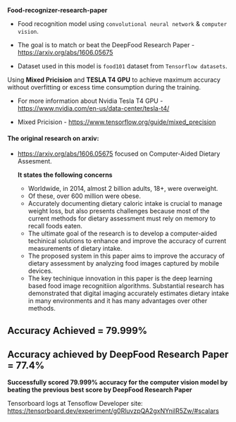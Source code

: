 **Food-recognizer-research-paper**

- Food recognition model using `convolutional neural network` & `computer vision`. 

- The goal is to match or beat the DeepFood Research Paper - https://arxiv.org/abs/1606.05675

- Dataset used in this model is `food101` dataset from `Tensorflow datasets`.

Using **Mixed Pricision** and **TESLA T4 GPU** to achieve maximum accuracy without overfitting or excess time consumption during the training.

 - For more information about Nvidia Tesla T4 GPU - https://www.nvidia.com/en-us/data-center/tesla-t4/

 - Mixed Pricision - https://www.tensorflow.org/guide/mixed_precision

#### The  original research on arxiv:
 - https://arxiv.org/abs/1606.05675 focused on Computer-Aided Dietary Assesment.
 
   **It states the following concerns**
     - Worldwide, in 2014, almost 2 billion adults, 18+, were overweight. 
     - Of these, over 600 million were obese.
     - Accurately documenting dietary caloric intake is crucial to manage weight loss, but also presents challenges because most of the current methods for dietary        assessment must rely on memory to recall foods eaten.
     - The ultimate goal of the research is to develop a computer-aided techinical solutions to enhance and improve the accuracy of current measurements of dietary         intake.
     - The proposed system in this paper aims to improve the accuracy of dietary assessment by analyzing food images captured by mobile devices.
     - The key techinique innovation in this paper is the deep learning based food image recognitiion algorithms. Substantial research has demonstrated that digital        imaging accurately estimates dietary intake in many environments and it has many advantages over other methods.


## Accuracy Achieved = **79.999%**
## Accuracy achieved by DeepFood Research Paper = **77.4%**


**Successfully scored 79.999% accuracy for the computer vision model by beating the previous best score by DeepFood Research Paper**


Tensorboard logs at Tensoflow Developer site: https://tensorboard.dev/experiment/g0RluvzpQA2gxNYnilR5Zw/#scalars
